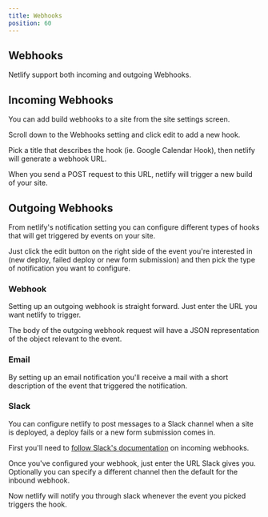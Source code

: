 ```yaml
---
title: Webhooks
position: 60
---
```


## Webhooks

Netlify support both incoming and outgoing Webhooks.

## Incoming Webhooks

You can add build webhooks to a site from the site settings screen.

Scroll down to the Webhooks setting and click edit to add a new hook.

Pick a title that describes the hook (ie. Google Calendar Hook), then netlify will generate a webhook URL.

When you send a POST request to this URL, netlify will trigger a new build of your site.

## Outgoing Webhooks

From netlify's notification setting you can configure different types of hooks that will get triggered
by events on your site.

Just click the edit button on the right side of the event you're interested in
(new deploy, failed deploy or new form submission) and then pick the type of notification you want to
configure.

### Webhook

Setting up an outgoing webhook is straight forward. Just enter the URL you want netlify to trigger.

The body of the outgoing webhook request will have a JSON representation of the object relevant to the
event.

### Email

By setting up an email notification you'll receive a mail with a short description of the event that
triggered the notification.

### Slack

You can configure netlify to post messages to a Slack channel when a site is deployed, a deploy fails
or a new form submission comes in.

First you'll need to [follow Slack's documentation](https://api.slack.com/incoming-webhooks) on incoming webhooks.

Once you've configured your webhook, just enter the URL Slack gives you. Optionally you can specify a different
channel then the default for the inbound webhook.

Now netlify will notify you through slack whenever the event you picked triggers the hook.
